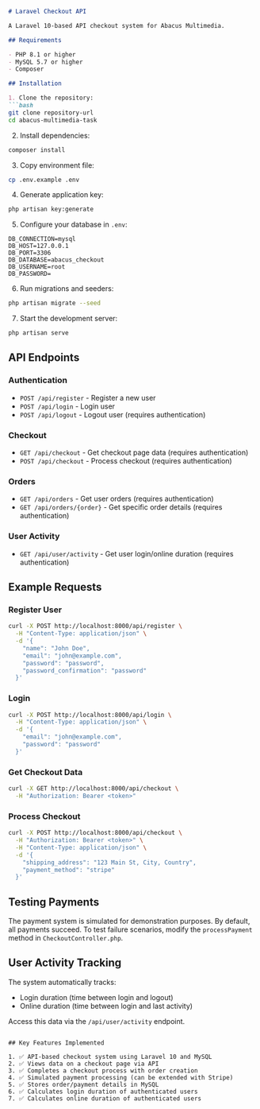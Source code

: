 ```markdown
# Laravel Checkout API

A Laravel 10-based API checkout system for Abacus Multimedia.

## Requirements

- PHP 8.1 or higher
- MySQL 5.7 or higher
- Composer

## Installation

1. Clone the repository:
```bash 
git clone repository-url
cd abacus-multimedia-task
```

2. Install dependencies:
```bash
composer install
```

3. Copy environment file:
```bash
cp .env.example .env
```

4. Generate application key:
```bash
php artisan key:generate
```

5. Configure your database in `.env`:
```env
DB_CONNECTION=mysql
DB_HOST=127.0.0.1
DB_PORT=3306
DB_DATABASE=abacus_checkout
DB_USERNAME=root
DB_PASSWORD=
```

6. Run migrations and seeders:
```bash
php artisan migrate --seed
```

7. Start the development server:
```bash
php artisan serve
```

## API Endpoints

### Authentication
- `POST /api/register` - Register a new user
- `POST /api/login` - Login user
- `POST /api/logout` - Logout user (requires authentication)

### Checkout
- `GET /api/checkout` - Get checkout page data (requires authentication)
- `POST /api/checkout` - Process checkout (requires authentication)

### Orders
- `GET /api/orders` - Get user orders (requires authentication)
- `GET /api/orders/{order}` - Get specific order details (requires authentication)

### User Activity
- `GET /api/user/activity` - Get user login/online duration (requires authentication)

## Example Requests

### Register User
```bash
curl -X POST http://localhost:8000/api/register \
  -H "Content-Type: application/json" \
  -d '{
    "name": "John Doe",
    "email": "john@example.com",
    "password": "password",
    "password_confirmation": "password"
  }'
```

### Login
```bash
curl -X POST http://localhost:8000/api/login \
  -H "Content-Type: application/json" \
  -d '{
    "email": "john@example.com",
    "password": "password"
  }'
```

### Get Checkout Data
```bash
curl -X GET http://localhost:8000/api/checkout \
  -H "Authorization: Bearer <token>"
```

### Process Checkout
```bash
curl -X POST http://localhost:8000/api/checkout \
  -H "Authorization: Bearer <token>" \
  -H "Content-Type: application/json" \
  -d '{
    "shipping_address": "123 Main St, City, Country",
    "payment_method": "stripe"
  }'
```

## Testing Payments

The payment system is simulated for demonstration purposes. By default, all payments succeed. To test failure scenarios, modify the `processPayment` method in `CheckoutController.php`.

## User Activity Tracking

The system automatically tracks:
- Login duration (time between login and logout)
- Online duration (time between login and last activity)

Access this data via the `/api/user/activity` endpoint.
```

## Key Features Implemented

1. ✅ API-based checkout system using Laravel 10 and MySQL
2. ✅ Views data on a checkout page via API
3. ✅ Completes a checkout process with order creation
4. ✅ Simulated payment processing (can be extended with Stripe)
5. ✅ Stores order/payment details in MySQL
6. ✅ Calculates login duration of authenticated users
7. ✅ Calculates online duration of authenticated users